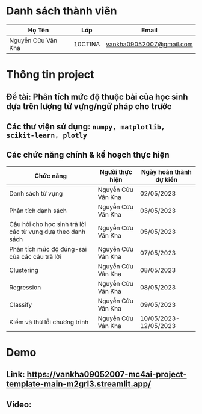 # Danh sách thành viên
Họ Tên|Lớp|Email
-|-|-
Nguyễn Cửu Vân Kha|10CTINA|vankha09052007@gmail.com

# Thông tin project
## Đề tài: Phân tích mức độ thuộc bài của học sinh dựa trên lượng từ vựng/ngữ pháp cho trước
## Các thư viện sử dụng: `numpy, matplotlib, scikit-learn, plotly`

## Các chức năng chính & kế hoạch thực hiện

Chức năng|Người thực hiện|Ngày hoàn thành dự kiến
-|-|-
Danh sách từ vựng|Nguyễn Cửu Vân Kha|02/05/2023
Phân tích danh sách|Nguyễn Cửu Vân Kha|03/05/2023
Câu hỏi cho học sinh trả lời các từ vựng dựa theo danh sách|Nguyễn Cửu Vân Kha|05/05/2023
Phân tích mức độ đúng-sai của các câu trả lời|Nguyễn Cửu Vân Kha|07/05/2023
Clustering|Nguyễn Cửu Vân Kha|08/05/2023
Regression|Nguyễn Cửu Vân Kha|08/05/2023
Classify|Nguyễn Cửu Vân Kha|09/05/2023
Kiểm và thử lỗi chương trình|Nguyễn Cửu Vân Kha|10/05/2023-12/05/2023

# Demo
## Link: https://vankha09052007-mc4ai-project-template-main-m2grl3.streamlit.app/
## Video: 
